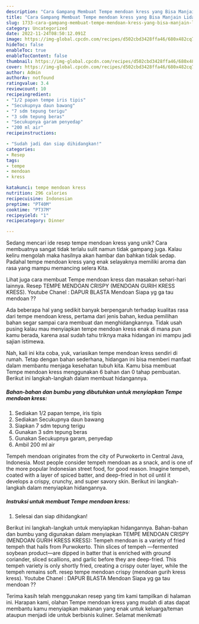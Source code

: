 ```yaml
---
description: "Cara Gampang Membuat Tempe mendoan kress yang Bisa Manjain Lidah"
title: "Cara Gampang Membuat Tempe mendoan kress yang Bisa Manjain Lidah"
slug: 1733-cara-gampang-membuat-tempe-mendoan-kress-yang-bisa-manjain-lidah
category: Uncategorized
date: 2022-11-24T08:50:12.091Z
image: https://img-global.cpcdn.com/recipes/d502cbd3428ffa46/680x482cq70/tempe-mendoan-kress-foto-resep-utama.jpg
hideToc: false
enableToc: true
enableTocContent: false
thumbnail: https://img-global.cpcdn.com/recipes/d502cbd3428ffa46/680x482cq70/tempe-mendoan-kress-foto-resep-utama.jpg
cover: https://img-global.cpcdn.com/recipes/d502cbd3428ffa46/680x482cq70/tempe-mendoan-kress-foto-resep-utama.jpg
author: Admin
authorAv: notfound
ratingvalue: 3.4
reviewcount: 10
recipeingredient:
- "1/2 papan tempe iris tipis"
- "Secukupnya daun bawang"
- "7 sdm tepung terigu"
- "3 sdm tepung beras"
- "Secukupnya garam penyedap"
- "200 ml air"
recipeinstructions:

- "Sudah jadi dan siap dihidangkan!"
categories:
- Resep
tags:
- tempe
- mendoan
- kress

katakunci: tempe mendoan kress 
nutrition: 296 calories
recipecuisine: Indonesian
preptime: "PT40M"
cooktime: "PT37M"
recipeyield: "1"
recipecategory: Dinner

---
```





Sedang mencari ide resep tempe mendoan kress yang unik? Cara membuatnya sangat tidak terlalu sulit namun tidak gampang juga. Kalau keliru mengolah maka hasilnya akan hambar dan bahkan tidak sedap. Padahal tempe mendoan kress yang enak selayaknya memiliki aroma dan rasa yang mampu memancing selera Kita.





Lihat juga cara membuat Tempe mendoan kress dan masakan sehari-hari lainnya. Resep TEMPE MENDOAN CRISPY (MENDOAN GURIH KRESS KRESS). Youtube Chanel : DAPUR BLASTA Mendoan Siapa yg ga tau mendoan ??

Ada beberapa hal yang sedikit banyak berpengaruh terhadap kualitas rasa dari tempe mendoan kress, pertama dari jenis bahan, kedua pemilihan bahan segar sampai cara membuat dan menghidangkannya. Tidak usah pusing kalau mau menyiapkan tempe mendoan kress enak di mana pun kamu berada, karena asal sudah tahu triknya maka hidangan ini mampu jadi sajian istimewa.






Nah, kali ini kita coba, yuk, variasikan tempe mendoan kress sendiri di rumah. Tetap dengan bahan sederhana, hidangan ini bisa memberi manfaat dalam membantu menjaga kesehatan tubuh kita. Kamu bisa membuat Tempe mendoan kress menggunakan 6 bahan dan 0 tahap pembuatan. Berikut ini langkah-langkah dalam membuat hidangannya.

<!--inarticleads1-->

##### Bahan-bahan dan bumbu yang dibutuhkan untuk menyiapkan Tempe mendoan kress:

1. Sediakan 1/2 papan tempe, iris tipis
1. Sediakan Secukupnya daun bawang
1. Siapkan 7 sdm tepung terigu
1. Gunakan 3 sdm tepung beras
1. Gunakan Secukupnya garam, penyedap
1. Ambil 200 ml air


Tempeh mendoan originates from the city of Purwokerto in Central Java, Indonesia. Most people consider tempeh mendoan as a snack, and is one of the more popular Indonesian street food, for good reason. Imagine tempeh, coated with a layer of spiced batter, and deep-fried in hot oil until it develops a crispy, crunchy, and super savory skin. Berikut ini langkah-langkah dalam menyiapkan hidangannya. 

<!--inarticleads2-->

##### Instruksi untuk membuat Tempe mendoan kress:


1. Selesai dan siap dihidangkan!

Berikut ini langkah-langkah untuk menyiapkan hidangannya. Bahan-bahan dan bumbu yang digunakan dalam menyiapkan TEMPE MENDOAN CRISPY (MENDOAN GURIH KRESS KRESS): Tempeh mendoan is a variety of fried tempeh that hails from Purwokerto. Thin slices of tempeh —fermented soybean product—are dipped in batter that is enriched with ground coriander, sliced scallions, and garlic before they are deep-fried. This tempeh variety is only shortly fried, creating a crispy outer layer, while the tempeh remains soft. resep tempe mendoan crispy (mendoan gurih kress kress). Youtube Chanel : DAPUR BLASTA Mendoan Siapa yg ga tau mendoan ?? 

Terima kasih telah menggunakan resep yang tim kami tampilkan di halaman ini. Harapan kami, olahan Tempe mendoan kress yang mudah di atas dapat membantu kamu menyiapkan makanan yang enak untuk keluarga/teman ataupun menjadi ide untuk berbisnis kuliner. Selamat menikmati
